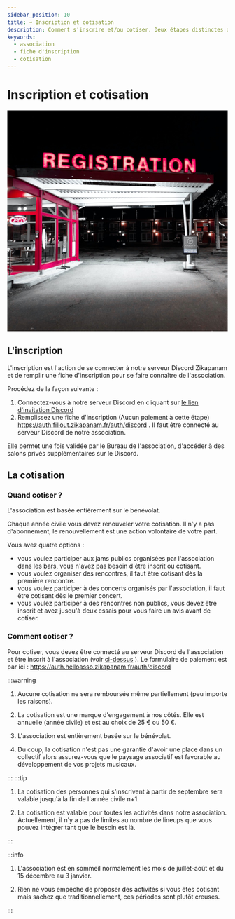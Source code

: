 ```yaml
---
sidebar_position: 10
title: ➡️ Inscription et cotisation
description: Comment s'inscrire et/ou cotiser. Deux étapes distinctes de l'engagement dans notre association.
keywords:
  - association
  - fiche d'inscription
  - cotisation
---
```

# Inscription et cotisation

![Registration](/img/registration-phil-desforges-L0K-87Ybwio-unsplash.jpg)

## L'inscription

L'inscription est l'action de se connecter à notre serveur Discord Zikapanam et de remplir une fiche d'inscription pour se faire connaître de l'association.

Procédez de la façon suivante :
1. Connectez-vous à notre serveur Discord en cliquant sur [le lien d'invitation Discord](https://www.blog.zikapanam.fr/invitation-discord)
2. Remplissez une fiche d'inscription (Aucun paiement à cette étape) https://auth.fillout.zikapanam.fr/auth/discord . Il faut être connecté au serveur Discord de notre association.

Elle permet une fois validée par le Bureau de l'association, d'accéder à des salons privés supplémentaires sur le Discord.

## La cotisation


### Quand cotiser ?

L'association est basée entièrement sur le bénévolat. 

Chaque année civile vous devez renouveler votre cotisation. Il n'y a pas d'abonnement, le renouvellement est une action volontaire de votre part.

Vous avez quatre options :

- vous voulez participer aux jams publics organisées par l'association dans les bars, vous n'avez pas besoin d'être inscrit ou cotisant.
- vous voulez organiser des rencontres, il faut être cotisant dès la première rencontre.
- vous voulez participer à des concerts organisés par l'association, il faut être cotisant dès le premier concert.
- vous voulez participer à des rencontres non publics, vous devez être inscrit et avez jusqu'à deux essais pour vous faire un avis avant de cotiser.

### Comment cotiser ?

Pour cotiser, vous devez être connecté au serveur Discord de l'association et être inscrit à l'association (voir [ci-dessus](/docs/devenir-cotisant#linscription) ). Le formulaire de paiement est par ici : https://auth.helloasso.zikapanam.fr/auth/discord

:::warning

1. Aucune cotisation ne sera remboursée même partiellement (peu importe les raisons).

2. La cotisation est une marque d'engagement à nos côtés. Elle est annuelle (année civile) et est au choix de 25 € ou 50 €.

3. L'association est entièrement basée sur le bénévolat.

4. Du coup, la cotisation n'est pas une garantie d'avoir une place dans un collectif alors assurez-vous que le paysage associatif est favorable au développement de vos projets musicaux.

:::
:::tip

1. La cotisation des personnes qui s'inscrivent à partir de septembre sera valable jusqu'à la fin de l'année civile n+1. 

2. La cotisation est valable pour toutes les activités dans notre association. Actuellement, il n'y a pas de limites au nombre de lineups que vous pouvez intégrer tant que le besoin est là.

:::


:::info

1. L'association est en sommeil normalement les mois de juillet-août et du 15 décembre au 3 janvier.

2. Rien ne vous empêche de proposer des activités si vous êtes cotisant mais sachez que traditionnellement, ces périodes sont plutôt creuses. 

:::
